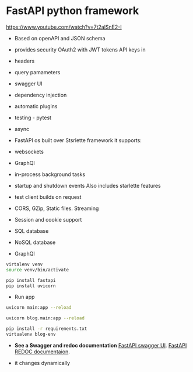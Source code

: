 # FastAPI python framework 
https://www.youtube.com/watch?v=7t2alSnE2-I 

- Based on openAPI and JSON schema 
- provides security OAuth2 with JWT tokens
API keys in 
- headers
- query pamameters
- swagger UI
- dependency injection
- automatic plugins
 - testing - pytest
 - async

- FastAPI os built over Stsrlette framework
it supports: 
- websockets
- GraphQl
- in-process background tasks
- startup and shutdown events
Also includes starlette features
- test client builds on request
- CORS, GZip, Static files. Streaming
- Session and cookie support
- SQL database 
- NoSQL database
- GraphQl 


```bash
virtalenv venv
source venv/bin/activate 

pip install fastapi
pip install uvicorn
``` 
- Run app
```bash
uvicorn main:app --reload

uvicorn blog.main:app --reload
``` 

```bash
pip install -r requirements.txt
virtualenv blog-env 

```

- **See a Swagger and redoc documentation**
[FastAPI swagger UI](http://localhost:8000/docs).
[FastAPI REDOC documentaion](http://localhost:8000/redoc).

- it changes dynamically  




